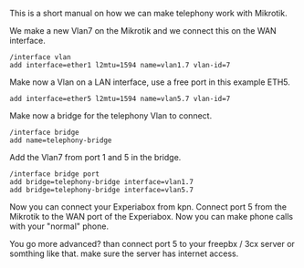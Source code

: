 
This is a short manual on how we can make telephony work with Mikrotik.

We make a new Vlan7 on the Mikrotik and we connect this on the WAN interface.

```
/interface vlan
add interface=ether1 l2mtu=1594 name=vlan1.7 vlan-id=7
```

Make now a Vlan on a LAN interface, use a free port in this example ETH5.

```
add interface=ether5 l2mtu=1594 name=vlan5.7 vlan-id=7
```

Make now a bridge for the telephony Vlan to connect.

```
/interface bridge
add name=telephony-bridge
```

Add the Vlan7 from port 1 and 5 in the bridge.

```
/interface bridge port
add bridge=telephony-bridge interface=vlan1.7
add bridge=telephony-bridge interface=vlan5.7
```

Now you can connect your Experiabox from kpn.
Connect port 5 from the Mikrotik to the WAN port of the Experiabox.
Now you can make phone calls with your "normal" phone.

You go more advanced? than connect port 5 to your freepbx / 3cx server or somthing like that.
make sure the server has internet access.